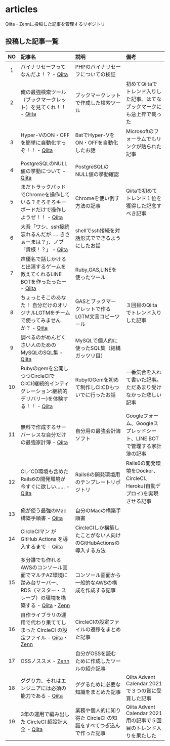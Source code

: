 # articles

Qiita・Zennに投稿した記事を管理するリポジトリ

## 投稿した記事一覧

| NO | 記事名                                                                                                                                                                                                                                               | 説明                                                               | 備考                                                                     |
|:--:|:-----------------------------------------------------------------------------------------------------------------------------------------------------------------------------------------------------------------------------------------------------|:-------------------------------------------------------------------|:-------------------------------------------------------------------------|
|  1 | バイナリセーフってなんだよ！？                                                                               - [Qiita](https://qiita.com/dodonki1223/items/e3d2c4a032b129e1f6ce)                                                                     | PHPのバイナリセーフについての検証                                  |                                                                          |
|  2 | 俺の最強検索ツール（ブックマークレット）を見てくれ！！                                                       - [Qiita](https://qiita.com/dodonki1223/items/65994102c51ef9e755f5)                                                                     | ブックマークレットで作成した検索ツール                             | 初めてQiitaでトレンド入りした記事、はてなブックマークにも急上昇で載った  |
|  3 | Hyper-VのON・OFFを簡単に自動化すっぞ！！                                                                     - [Qiita](https://qiita.com/dodonki1223/items/75bd5171e2f2193c9977)                                                                     | BatでHyper-VをON・OFFを自動化したお話                              | Microsoftのフォーラムでもリンクが貼られた記事                            |
|  4 | PostgreSQLのNULL値の挙動について                                                                             - [Qiita](https://qiita.com/dodonki1223/items/9d68ac130264d65e1e39)                                                                     | PostgreSQLのNULL値の挙動確認                                       |                                                                          |
|  5 | まだトラックパッドでChromeを操作している？そろそろキーボードだけで操作しようぜ！！                           - [Qiita](https://qiita.com/dodonki1223/items/205a937c21030d1a511e)                                                                     | Chromeを使い倒す方法の記事                                         | Qiitaで初めてトレンド１位を獲得した記念すべき記事                        |
|  6 | 大吾「ワシ、ssh接続忘れるんだが……きさぁーまは？」、ノブ「貴様！？」                                        - [Qiita](https://qiita.com/dodonki1223/items/16c0907a94dbb605a0fb)                                                                     | shellでssh接続を対話形式でできるようにしたお話                     |                                                                          |
|  7 | 声優名で話しかけると出演するゲームを教えてくれるLINE BOTを作ったったー                                       - [Qiita](https://qiita.com/dodonki1223/items/7dce0a72fb2b23462662)                                                                     | Ruby,GAS,LINEを使ったツール                                        |                                                                          |
|  8 | ちょっとそこのあなた！ 自分だけのオリジナルLGTMをチームで使ってみませんか？                                  - [Qiita](https://qiita.com/dodonki1223/items/946f0204ba37c7029ad7)                                                                     | GASとブックマークレットで作るLGTM文言コピーツール                  | ３回目のQiitaでトレンド入りした記事                                      |
|  9 | 調べるのがめんどくさい人のためのMySQLのSQL集                                                                 - [Qiita](https://qiita.com/dodonki1223/items/776a3520e45626773c60)                                                                     | MySQLで個人的に使ったSQL集（結構ガッツリ目）                       |                                                                          |
| 10 | Rubyのgemを公開しつつCircleCIでCI:CI(継続的インティグレーション:継続的デリバリー)を体験する！！              - [Qiita](https://qiita.com/dodonki1223/items/c94f5b185fd5fa815bb1)                                                                     | RubyのGemを初めて制作しCI:CDもついでに行ったお話                   | 一番気合を入れて書いた記事。ただあまり受けなかった悲しい記事             |
| 11 | 無料で作成するサーバーレスな自分だけの最強家計簿                                                             - [Qiita](https://qiita.com/dodonki1223/items/3691506fb3eaf22d68d0)                                                                     | 自分用の最強会計簿ソフト                                           | Googleフォーム、Googleスプレッドシート、LINE BOTで管理する家計簿の記事   |
| 12 | CI／CD環境も含めたRails6の開発環境が今すぐに欲しい……                                                       - [Qiita](https://qiita.com/dodonki1223/items/bf818da50c49080138ab)                                                                     | Rails6の開発環境用のテンプレートリポジトリ                         | Rails6の開発環境をDocker、CircleCI、Heroku(自動デプロイ)を実現させる記事 |
| 13 | 俺が使う最強のMac構築手順書                                                                                  - [Qiita](https://qiita.com/dodonki1223/items/2bb296111e561c93035e)                                                                     | 自分のMacの構築手順書                                              |                                                                          |
| 14 | CircleCIマン が GitHub Actions を導入するまで                                                                - [Qiita](https://qiita.com/dodonki1223/items/5675bf17f422cfed8e3d)                                                                     | CircleCIしか構築したことがない人向けのGitHubActionsの導入する方法  |                                                                          |
| 15 | 多分誰でも作れるAWSのコンソール画面でマルチAZ環境に踏み台サーバー、RDS（マスター・スレーブ）の環境を構築する - [Qiita](https://qiita.com/dodonki1223/items/32eb6be232a3e0ac6350)・[Zenn](https://zenn.dev/dodonki1223/articles/1d121c2ff7b70b6873ff) | コンソール画面から一般的なAWSの構成を作成する記事                  |                                                                          |
| 16 | 自作ライブラリの運用で代わり果ててしまった CircleCI の設定ファイル                                           - [Qiita](https://qiita.com/dodonki1223/items/ca4dd6dde13fbfdcf3fe)・[Zenn](https://zenn.dev/dodonki1223/articles/b26d3689bbb012d9e88c) | CircleCIの設定ファイルの遷移をまとめた記事                         |                                                                          |
| 17 | OSSノススメ                                                                                                  - [Zenn](https://zenn.dev/dodonki1223/articles/6418df73713313)                                                                          | 自分がOSSを読むために作成したツールの紹介記事                      |                                                                          |
| 18 | ググり力、それはエンジニアには必須の能力である                                                               - [Qiita](https://qiita.com/dodonki1223/items/955819806297ee554b31)                                                                     | ググるために必要な知識をまとめた記事                               | Qiita Advent Calendar 2021 で３つの賞に受賞した記事                      |
| 19 | 3年の運用で編み出した CircleCI 超設計大全                                                                    - [Qiita](https://qiita.com/dodonki1223/items/98dbdac6f31f9b486ecf)                                                                     | 業務や個人的に知り得た CircleCI の知識をすべてつぎ込んで作った記事 | Qiita Advent Calendar 2021 用の記事で５回目のトレンド入りを果たした      |
